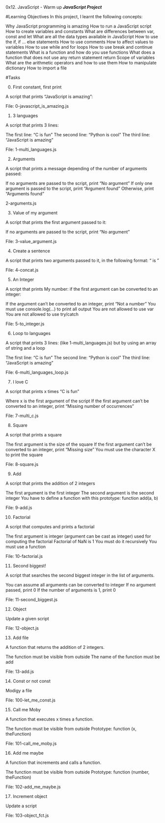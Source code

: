 0x12. JavaScript - Warm up
***JavaScript Project***

#Learning Objectives
In this project, I learnt the following concepts:

Why JavaScript programming is amazing
How to run a JavaScript script
How to create variables and constants
What are differences between var, const and let
What are all the data types available in JavaScript
How to use the if, if ... else statements
How to use comments
How to affect values to variables
How to use while and for loops
How to use break and continue statements
What is a function and how do you use functions
What does a function that does not use any return statement return
Scope of variables
What are the arithmetic operators and how to use them
How to manipulate dictionary
How to import a file

#Tasks

0. First constant, first print
 
A script that prints “JavaScript is amazing”:

File: 0-javascript_is_amazing.js

1. 3 languages
 
A script that prints 3 lines:

The first line: “C is fun”
The second line: “Python is cool”
The third line: “JavaScript is amazing”

File: 1-multi_languages.js

2. Arguments
 
A script that prints a message depending of the number of arguments passed:

If no arguments are passed to the script, print “No argument”
If only one argument is passed to the script, print “Argument found”
Otherwise, print “Arguments found”

2-arguments.js

3. Value of my argument
 
A script that prints the first argument passed to it:

If no arguments are passed to the script, print “No argument”

File: 3-value_argument.js

4. Create a sentence
 
A script that prints two arguments passed to it, in the following format: “ is ”

File: 4-concat.js

5. An Integer
 
A script that prints My number: <first argument converted in integer> if the first argument can be converted to an integer:

If the argument can’t be converted to an integer, print “Not a number”
You must use console.log(...) to print all output
You are not allowed to use var
You are not allowed to use try/catch

File: 5-to_integer.js

6. Loop to languages
 
A script that prints 3 lines: (like 1-multi_languages.js) but by using an array of string and a loop

The first line: “C is fun”
The second line: “Python is cool”
The third line: “JavaScript is amazing”

File: 6-multi_languages_loop.js

7. I love C
 
A script that prints x times “C is fun”

Where x is the first argument of the script
If the first argument can’t be converted to an integer, print “Missing number of occurrences”

File: 7-multi_c.js

8. Square
 
A script that prints a square

The first argument is the size of the square
If the first argument can’t be converted to an integer, print “Missing size”
You must use the character X to print the square

File: 8-square.js

9. Add
 
A script that prints the addition of 2 integers

The first argument is the first integer
The second argument is the second integer
You have to define a function with this prototype: function add(a, b)

File: 9-add.js

10. Factorial
 
A script that computes and prints a factorial

The first argument is integer (argument can be cast as integer) used for computing the factorial
Factorial of NaN is 1
You must do it recursively
You must use a function

File: 10-factorial.js

11. Second biggest!
 
A script that searches the second biggest integer in the list of arguments.

You can assume all arguments can be converted to integer
If no argument passed, print 0
If the number of arguments is 1, print 0

File: 11-second_biggest.js

12. Object
 
Update a given script

File: 12-object.js

13. Add file
 
A function that returns the addition of 2 integers.

The function must be visible from outside
The name of the function must be add

File: 13-add.js

14. Const or not const
 
Modigy a file  

File: 100-let_me_const.js 

15. Call me Moby
 
A function that executes x times a function.

The function must be visible from outside
Prototype: function (x, theFunction)

File: 101-call_me_moby.js

16. Add me maybe
 
A function that increments and calls a function.

The function must be visible from outside
Prototype: function (number, theFunction)

File: 102-add_me_maybe.js

17. Increment object
 
Update a script  

File: 103-object_fct.js
